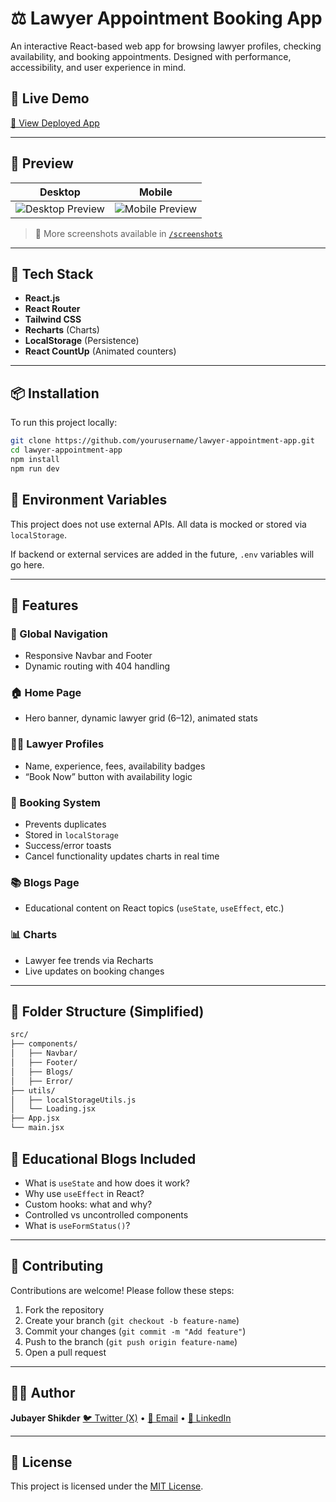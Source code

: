 # ⚖️ Lawyer Appointment Booking App

An interactive React-based web app for browsing lawyer profiles, checking availability, and booking appointments. Designed with performance, accessibility, and user experience in mind.

## 🚀 Live Demo

[🔗 View Deployed App](https://gorgeous-crepe-040b98.netlify.app/)

---

## 📸 Preview

| Desktop | Mobile |
|--------|--------|
| ![Desktop Preview](https://i.ibb.co.com/Y7Z5HJkV/image.png) | ![Mobile Preview](https://i.ibb.co.com/G4bBvL8q/fb24ab72-b553-4b58-91e6-a28ca7de868e.jpg) |

> 📁 More screenshots available in [`/screenshots`](./screenshots)

---

## 🧰 Tech Stack

- **React.js**
- **React Router**
- **Tailwind CSS**
- **Recharts** (Charts)
- **LocalStorage** (Persistence)
- **React CountUp** (Animated counters)

---

## 📦 Installation

To run this project locally:

```bash
git clone https://github.com/yourusername/lawyer-appointment-app.git
cd lawyer-appointment-app
npm install
npm run dev
```
## 🔐 Environment Variables

This project does not use external APIs. All data is mocked or stored via `localStorage`.

If backend or external services are added in the future, `.env` variables will go here.

---

## 🌟 Features

### 🔗 Global Navigation

- Responsive Navbar and Footer
- Dynamic routing with 404 handling

### 🏠 Home Page

- Hero banner, dynamic lawyer grid (6–12), animated stats

### 👨‍⚖️ Lawyer Profiles

- Name, experience, fees, availability badges
- “Book Now” button with availability logic

### 📅 Booking System

- Prevents duplicates
- Stored in `localStorage`
- Success/error toasts
- Cancel functionality updates charts in real time

### 📚 Blogs Page

- Educational content on React topics (`useState`, `useEffect`, etc.)

### 📊 Charts

- Lawyer fee trends via Recharts
- Live updates on booking changes

---

## 📂 Folder Structure (Simplified)

```bash
src/
├── components/
│   ├── Navbar/
│   ├── Footer/
│   ├── Blogs/
│   ├── Error/
├── utils/
│   ├── localStorageUtils.js
│   └── Loading.jsx
├── App.jsx
└── main.jsx
```

## 🧠 Educational Blogs Included

- What is `useState` and how does it work?
- Why use `useEffect` in React?
- Custom hooks: what and why?
- Controlled vs uncontrolled components
- What is `useFormStatus()`?

---

## 🤝 Contributing

Contributions are welcome! Please follow these steps:

1. Fork the repository
2. Create your branch (`git checkout -b feature-name`)
3. Commit your changes (`git commit -m "Add feature"`)
4. Push to the branch (`git push origin feature-name`)
5. Open a pull request

---

## 🧑‍💼 Author

**Jubayer Shikder**
[🐦 Twitter (X)](https://x.com/jubaeyrs_r) • [📧 Email](mailto:juabyerxshikder@gmail.com) • [💼 LinkedIn](https://linkedin.com/in/jubayers-r)

---

## 📜 License

This project is licensed under the [MIT License](LICENSE).